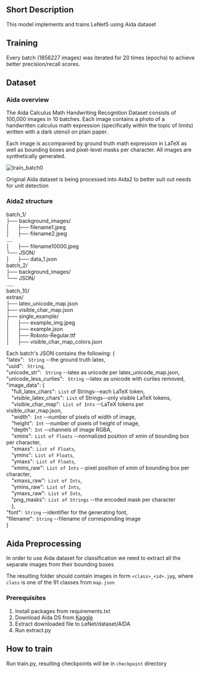 ## Short Description

This model implements and trains LeNet5 using Aida dataset

## Training

Every batch (1856227 images) was iterated for 20 times (epochs) to achieve better precision/recall scores.

## Dataset

### Aida overview

The Aida Calculus Math Handwriting Recognition Dataset consists of 100,000 images in 10 batches. Each image contains a
photo of a handwritten calculus math expression (specifically within the topic of limits) written with a dark utensil on
plain paper.

Each image is accompanied by ground truth math expression in LaTeX as well as bounding boxes and pixel-level masks per
character. All images are synthetically generated.

![train_batch0](https://github.com/Avariq/LateXConverter/assets/48154142/79a12e34-ced6-4fec-bcb8-bd0ff9a7fc66)

Original Aida dataset is being processed into Aida2 to better suit out needs for unit detection

### Aida2 structure

batch_1/<br>
├── background_images/<br>
│ &emsp; ├── filename1.jpeg<br>
│ &emsp; ├── filename2.jpeg<br>
....<br>
│ &emsp; ├── filename10000.jpeg<br>
└── JSON/<br>
│ &emsp; ├── data_1.json<br>
batch_2/<br>
├── background_images/<br>
└── JSON/<br>
.....<br>
batch_10/<br>
extras/<br>
├── latex_unicode_map.json<br>
├── visible_char_map.json<br>
├── single_example/<br>
│ &emsp; ├── example_img.jpeg<br>
│ &emsp; ├── example.json<br>
│ &emsp; ├── Roboto-Regular.ttf<br>
│ &emsp; ├── visible_char_map_colors.json<br>

Each batch's JSON contains the following:
{<br>
"latex":&ensp; ```String``` --the ground truth latex, <br>
"uuid":&ensp; ```String```, <br>
"unicode_str":&ensp; ```String``` --latex as unicode per latex_unicode_map.json, <br>
"unicode_less_curlies":&ensp; ```String``` --latex as unicode with curlies removed,<br>
"image_data": {<br>
&emsp;"full_latex_chars":&ensp;```List``` of Strings--each LaTeX token, <br>
&emsp;"visible_latex_chars":&ensp;```List``` of Strings--only visible LaTeX tokens, <br>
&emsp;"visible_char_map":&ensp;```List of Ints``` --LaTeX tokens per visible_char_map.json, <br>
&emsp;"width":&ensp;```Int``` --number of pixels of width of image, <br>
&emsp;"height":&ensp;```Int``` --number of pixels of height of image, <br>
&emsp;"depth":&ensp;```Int``` --channels of image RGBA, <br>
&emsp;"xmins":&ensp;```List of Floats``` --normalized position of xmin of bounding box per character, <br>
&emsp;"xmaxs":&ensp;```List of Floats```, <br>
&emsp;"ymins":&ensp;```List of Floats```, <br>
&emsp;"ymaxs":&ensp;```List of Floats```, <br>
&emsp;"xmins_raw":&ensp;```List of Ints``` --pixel position of xmin of bounding box per character, <br>
&emsp;"xmaxs_raw":&ensp;```List of Ints```,<br>
&emsp;"ymins_raw":&ensp;```List of Ints```,<br>
&emsp;"ymaxs_raw":&ensp;```List of Ints```,<br>
&emsp;"png_masks":&ensp;```List of Strings``` --the encoded mask per character<br>
&emsp;},<br>
"font":&ensp;```String``` --identifier for the generating font,<br>
"filename":&ensp;```String``` --filename of corresponding image<br>
}

## Aida Preprocessing

In order to use Aida dataset for classification we need to extract all the separate images from their bounding boxes

The resulting folder should contain images in form `<class>_<id>.jpg`, where `class` is one of the 91 classes
from `map.json`

### Prerequisites

1. Install packages from requirements.txt
2. Download Aida DS from [Kaggle](https://www.kaggle.com/datasets/aidapearson/ocr-data)
3. Extract downloaded file to LeNet/dataset/AIDA
4. Run extract.py

## How to train

Run train.py, resulting checkpoints will be in `checkpoint` directory